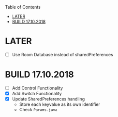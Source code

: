 Table of Contents

- [LATER](#later)
- [BUILD 17.10.2018](#build-17102018)

# LATER

- [ ] Use Room Database instead of sharedPreferences

# BUILD 17.10.2018

- [ ] Add Control Functionality
- [x] Add Switch Functionality
- [x] Update SharedPreferences handling
    - Store each keyvalue as its own identifier
    - Check `Params.java`
